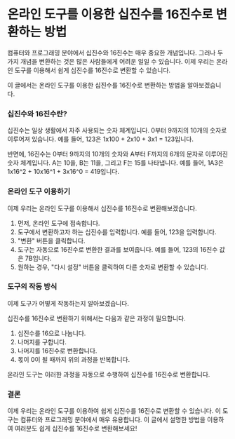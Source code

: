 온라인 도구를 이용한 십진수를 16진수로 변환하는 방법
==============================

컴퓨터와 프로그래밍 분야에서 십진수와 16진수는 매우 중요한 개념입니다. 그러나 두 가지 개념을 변환하는 것은 많은 사람들에게 어려운 일일 수 있습니다. 이제 우리는 온라인 도구를 이용해서 쉽게 십진수를 16진수로 변환할 수 있습니다.

이 글에서는 온라인 도구를 이용한 십진수를 16진수로 변환하는 방법을 알아보겠습니다.

### 십진수와 16진수란?

십진수는 일상 생활에서 자주 사용되는 숫자 체계입니다. 0부터 9까지의 10개의 숫자로 이루어져 있습니다. 예를 들어, 123은 1x100 + 2x10 + 3x1 = 123입니다.

반면에, 16진수는 0부터 9까지의 10개의 숫자와 A부터 F까지의 6개의 문자로 이루어진 숫자 체계입니다. A는 10을, B는 11을, 그리고 F는 15를 나타냅니다. 예를 들어, 1A3은 1x16^2 + 10x16^1 + 3x16^0 = 419입니다.

### 온라인 도구 이용하기

이제 우리는 온라인 도구를 이용해서 십진수를 16진수로 변환해보겠습니다.

1. 먼저, 온라인 도구에 접속합니다.
2. 도구에서 변환하고자 하는 십진수를 입력합니다. 예를 들어, 123을 입력합니다.
3. "변환" 버튼을 클릭합니다.
4. 도구는 자동으로 16진수로 변환한 결과를 보여줍니다. 예를 들어, 123의 16진수 값은 7B입니다.
5. 원하는 경우, "다시 설정" 버튼을 클릭하여 다른 숫자로 변환할 수 있습니다.

### 도구의 작동 방식

이제 도구가 어떻게 작동하는지 알아보겠습니다.

십진수를 16진수로 변환하기 위해서는 다음과 같은 과정이 필요합니다.

1. 십진수를 16으로 나눕니다.
2. 나머지를 구합니다.
3. 나머지를 16진수로 변환합니다.
4. 몫이 0이 될 때까지 위의 과정을 반복합니다.

온라인 도구는 이러한 과정을 자동으로 수행하여 십진수를 16진수로 변환합니다.

### 결론

이제 우리는 온라인 도구를 이용하여 쉽게 십진수를 16진수로 변환할 수 있습니다. 이 도구는 컴퓨터와 프로그래밍 분야에서 매우 유용합니다. 이 글에서 설명한 방법을 이용하여 여러분도 쉽게 십진수를 16진수로 변환해보세요!